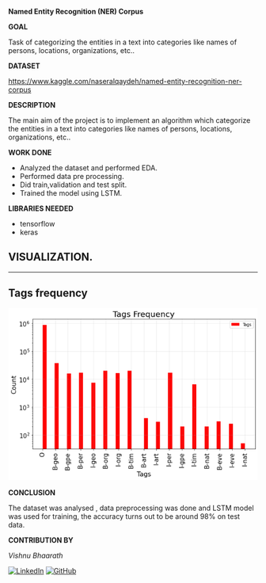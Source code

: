 **Named Entity Recognition (NER) Corpus**

  

**GOAL**

  

Task of categorizing the entities in a text into categories like names of persons, locations, organizations, etc..

  

**DATASET**

https://www.kaggle.com/naseralqaydeh/named-entity-recognition-ner-corpus

  

**DESCRIPTION**

  
The main aim of the project is to implement an algorithm which categorize the entities in a text into categories like names of persons, locations, organizations, etc..

  

**WORK DONE**

* Analyzed the dataset and performed EDA.
* Performed data pre processing.
* Did train,validation and test split.
* Trained the model using LSTM.

  


**LIBRARIES NEEDED**

* tensorflow
* keras
  
  

## **VISUALIZATION.**
_________________________________________
## **Tags frequency**
![Tag frequency plot](../Images/tags_frequency.png "Tag frequency plot")

**CONCLUSION**

  

The dataset was analysed , data preprocessing was done and LSTM model was used for training, the accuracy turns out to be around 98% on test data.
  

**CONTRIBUTION BY**

*Vishnu Bhaarath*

  
[![LinkedIn](https://img.shields.io/badge/linkedin-%230077B5.svg?style=for-the-badge&logo=linkedin&logoColor=white)](https://www.linkedin.com/in/vishnu-bhaarath-bbb862176/) [![GitHub](https://img.shields.io/badge/github-%23121011.svg?style=for-the-badge&logo=github&logoColor=white)](https://github.com/VishnuBhaarath) 
